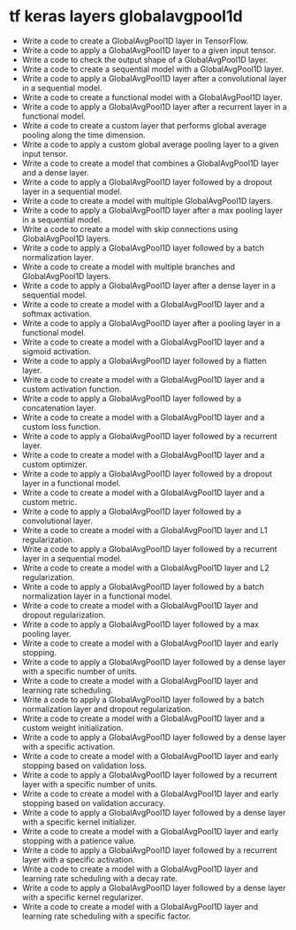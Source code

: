 # tf keras layers globalavgpool1d

- Write a code to create a GlobalAvgPool1D layer in TensorFlow.
- Write a code to apply a GlobalAvgPool1D layer to a given input tensor.
- Write a code to check the output shape of a GlobalAvgPool1D layer.
- Write a code to create a sequential model with a GlobalAvgPool1D layer.
- Write a code to apply a GlobalAvgPool1D layer after a convolutional layer in a sequential model.
- Write a code to create a functional model with a GlobalAvgPool1D layer.
- Write a code to apply a GlobalAvgPool1D layer after a recurrent layer in a functional model.
- Write a code to create a custom layer that performs global average pooling along the time dimension.
- Write a code to apply a custom global average pooling layer to a given input tensor.
- Write a code to create a model that combines a GlobalAvgPool1D layer and a dense layer.
- Write a code to apply a GlobalAvgPool1D layer followed by a dropout layer in a sequential model.
- Write a code to create a model with multiple GlobalAvgPool1D layers.
- Write a code to apply a GlobalAvgPool1D layer after a max pooling layer in a sequential model.
- Write a code to create a model with skip connections using GlobalAvgPool1D layers.
- Write a code to apply a GlobalAvgPool1D layer followed by a batch normalization layer.
- Write a code to create a model with multiple branches and GlobalAvgPool1D layers.
- Write a code to apply a GlobalAvgPool1D layer after a dense layer in a sequential model.
- Write a code to create a model with a GlobalAvgPool1D layer and a softmax activation.
- Write a code to apply a GlobalAvgPool1D layer after a pooling layer in a functional model.
- Write a code to create a model with a GlobalAvgPool1D layer and a sigmoid activation.
- Write a code to apply a GlobalAvgPool1D layer followed by a flatten layer.
- Write a code to create a model with a GlobalAvgPool1D layer and a custom activation function.
- Write a code to apply a GlobalAvgPool1D layer followed by a concatenation layer.
- Write a code to create a model with a GlobalAvgPool1D layer and a custom loss function.
- Write a code to apply a GlobalAvgPool1D layer followed by a recurrent layer.
- Write a code to create a model with a GlobalAvgPool1D layer and a custom optimizer.
- Write a code to apply a GlobalAvgPool1D layer followed by a dropout layer in a functional model.
- Write a code to create a model with a GlobalAvgPool1D layer and a custom metric.
- Write a code to apply a GlobalAvgPool1D layer followed by a convolutional layer.
- Write a code to create a model with a GlobalAvgPool1D layer and L1 regularization.
- Write a code to apply a GlobalAvgPool1D layer followed by a recurrent layer in a sequential model.
- Write a code to create a model with a GlobalAvgPool1D layer and L2 regularization.
- Write a code to apply a GlobalAvgPool1D layer followed by a batch normalization layer in a functional model.
- Write a code to create a model with a GlobalAvgPool1D layer and dropout regularization.
- Write a code to apply a GlobalAvgPool1D layer followed by a max pooling layer.
- Write a code to create a model with a GlobalAvgPool1D layer and early stopping.
- Write a code to apply a GlobalAvgPool1D layer followed by a dense layer with a specific number of units.
- Write a code to create a model with a GlobalAvgPool1D layer and learning rate scheduling.
- Write a code to apply a GlobalAvgPool1D layer followed by a batch normalization layer and dropout regularization.
- Write a code to create a model with a GlobalAvgPool1D layer and a custom weight initialization.
- Write a code to apply a GlobalAvgPool1D layer followed by a dense layer with a specific activation.
- Write a code to create a model with a GlobalAvgPool1D layer and early stopping based on validation loss.
- Write a code to apply a GlobalAvgPool1D layer followed by a recurrent layer with a specific number of units.
- Write a code to create a model with a GlobalAvgPool1D layer and early stopping based on validation accuracy.
- Write a code to apply a GlobalAvgPool1D layer followed by a dense layer with a specific kernel initializer.
- Write a code to create a model with a GlobalAvgPool1D layer and early stopping with a patience value.
- Write a code to apply a GlobalAvgPool1D layer followed by a recurrent layer with a specific activation.
- Write a code to create a model with a GlobalAvgPool1D layer and learning rate scheduling with a decay rate.
- Write a code to apply a GlobalAvgPool1D layer followed by a dense layer with a specific kernel regularizer.
- Write a code to create a model with a GlobalAvgPool1D layer and learning rate scheduling with a specific factor.